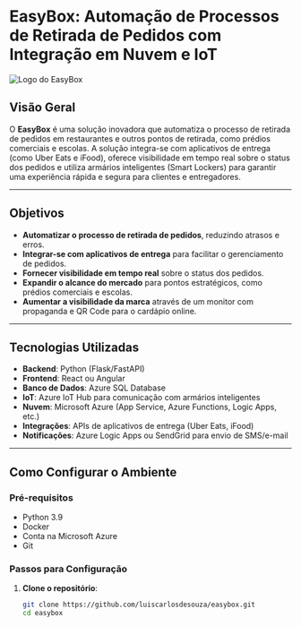# EasyBox: Automação de Processos de Retirada de Pedidos com Integração em Nuvem e IoT

![Logo do EasyBox](https://thankful-sky-0e2c3a800.6.azurestaticapps.net/images/logo.png) <!-- Adicionei o logo aqui -->

## Visão Geral

O **EasyBox** é uma solução inovadora que automatiza o processo de retirada de pedidos em restaurantes e outros pontos de retirada, como prédios comerciais e escolas. A solução integra-se com aplicativos de entrega (como Uber Eats e iFood), oferece visibilidade em tempo real sobre o status dos pedidos e utiliza armários inteligentes (Smart Lockers) para garantir uma experiência rápida e segura para clientes e entregadores.

---

## Objetivos

- **Automatizar o processo de retirada de pedidos**, reduzindo atrasos e erros.
- **Integrar-se com aplicativos de entrega** para facilitar o gerenciamento de pedidos.
- **Fornecer visibilidade em tempo real** sobre o status dos pedidos.
- **Expandir o alcance do mercado** para pontos estratégicos, como prédios comerciais e escolas.
- **Aumentar a visibilidade da marca** através de um monitor com propaganda e QR Code para o cardápio online.

---

## Tecnologias Utilizadas

- **Backend**: Python (Flask/FastAPI)
- **Frontend**: React ou Angular
- **Banco de Dados**: Azure SQL Database
- **IoT**: Azure IoT Hub para comunicação com armários inteligentes
- **Nuvem**: Microsoft Azure (App Service, Azure Functions, Logic Apps, etc.)
- **Integrações**: APIs de aplicativos de entrega (Uber Eats, iFood)
- **Notificações**: Azure Logic Apps ou SendGrid para envio de SMS/e-mail

---

## Como Configurar o Ambiente

### Pré-requisitos

- Python 3.9
- Docker
- Conta na Microsoft Azure
- Git

### Passos para Configuração

1. **Clone o repositório**:
   ```bash
   git clone https://github.com/luiscarlosdesouza/easybox.git
   cd easybox